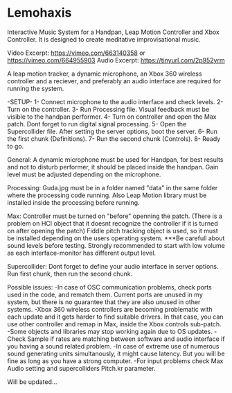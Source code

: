 # Lemohaxis
Interactive Music System for a Handpan, Leap Motion Controller and Xbox Controller.
It is designed to create meditative improvisational music.


Video Excerpt: https://vimeo.com/663140358 or https://vimeo.com/664955903
Audio Excerpt: https://tinyurl.com/2p952yrm


A leap motion tracker, a dynamic microphone, an Xbox 360 wireless controller and a reciever, and preferably an audio interface are required for running the system. 

-SETUP-
1- Connect microphone to the audio interface and check levels. 
2- Turn on the controller.
3- Run Processing file. Visual feedback must be visible to the handpan performer. 
4- Turn on controller and open the Max patch. Dont forget to run digital signal processing.
5- Open the Supercollider file. After setting the server options, boot the server.
6- Run the first chunk (Definitions).
7- Run the second chunk (Controls).
8- Ready to go.

General:
A dynamic microphone must be used for Handpan, for best results and not to disturb performer, it should be placed inside the handpan. Gain level must be adjusted depending on the microphone. 


Processing:
Guda.jpg must be in a folder named "data" in the same folder where the processing code running.
Also Leap Motion library must be installed inside the processing before running.

Max:
Controller must be turned on "before" openning the patch. (There is a problem on HCI object that it doesnt recognize the controller if it is turned on after opening the patch)
Fiddle pitch tracking object is used, so it must be installed depending on the users operating system.
***Be carefull about sound levels before testing. Strongly recommended to start with low volume as each interface-monitor has different output level.

Supercollider:
Dont forget to define your audio interface in server options.
Run first chunk, then run the second chunk.

Possible issues:
-In case of OSC communication problems, check ports used in the code, and rematch them. Current ports are unused in my system, but there is no guarantee that they are also unused in other systems.
-Xbox 360 wireless controllers are becoming problematic with each update and it gets harder to find suitable drivers. In that case, you can use other controller and remap in Max, inside the Xbox controls sub-patch.
-Some objects and libraries may stop working again due to OS updates.
-Check Sample if rates are matching between software and audio interface if you having a sound related problem.
-In case of extreme use of numerous sound generating units simultanously, it might cause latency. But you will be fine as long as you have a strong computer.
-For input problems check Max Audio setting and supercolliders Pitch.kr parameter.

Will be updated...
